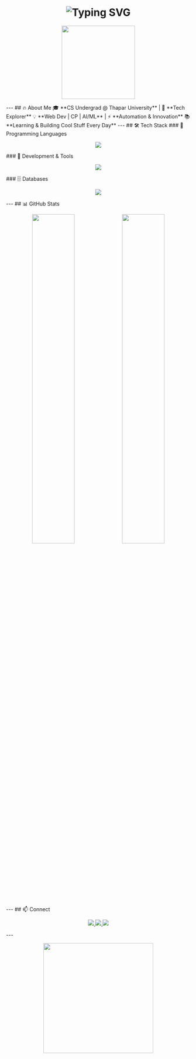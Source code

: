 <h1 align="center"> <img src="https://readme-typing-svg.demolab.com?font=Fira+Code&weight=600&size=30&pause=1000&color=00bfff&width=500&lines=Hey,+I'm+Jatin+Jindal!;Tech+Enthusiast+%7C+Developer+%7C+Innovator" alt="Typing SVG"> </h1> <p align="center"> <img src="https://media.giphy.com/media/qgQUggAC3Pfv687qPC/giphy.gif" width="200px"> </p> --- ## 🔥 About Me 🎓 **CS Undergrad @ Thapar University** | 🚀 **Tech Explorer** 💡 **Web Dev | CP | AI/ML** | ⚡ **Automation & Innovation** 📚 **Learning & Building Cool Stuff Every Day** --- ## 🛠️ Tech Stack ### 🚀 Programming Languages <p align="center"> <img src="https://skillicons.dev/icons?i=cpp,java,python,js,html,css"> </p> ### 🔧 Development & Tools <p align="center"> <img src="https://skillicons.dev/icons?i=git,github,vscode,linux,docker,postman,aws,vercel"> </p> ### 🗄️ Databases <p align="center"> <img src="https://skillicons.dev/icons?i=mysql,sqlite,mongodb"> </p> --- ## 📊 GitHub Stats <p align="center"> <img src="https://github-readme-streak-stats.herokuapp.com/?user=jatinjindall&theme=radical&hide_border=true" width="48%"> <img src="https://github-readme-stats.vercel.app/api?username=jatinjindall&show_icons=true&theme=tokyonight&hide_border=true" width="48%"> </p> --- ## 📫 Connect <p align="center"> <a href="mailto:jjindal_be23@thapar.edu"> <img src="https://img.shields.io/badge/Email-D14836?style=for-the-badge&logo=gmail&logoColor=white"> </a> <a href="https://www.linkedin.com/in/jatinjindal54/"> <img src="https://img.shields.io/badge/LinkedIn-0077B5?style=for-the-badge&logo=linkedin&logoColor=white"> </a> <a href="https://github.com/jatinjindall"> <img src="https://img.shields.io/badge/GitHub-181717?style=for-the-badge&logo=github&logoColor=white"> </a> </p> --- <p align="center"> <img src="https://media.giphy.com/media/jpVnC65DmYeyRL4LHS/giphy.gif" width="300px"> </p>
